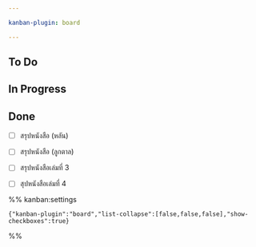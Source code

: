 ```yaml
---

kanban-plugin: board

---
```


## To Do



## In Progress



## Done

- [ ] สรุปหนังสือ (หลัน)
- [ ] สรุปหนังสือ (ลูกตาล)
- [ ] สรุปหนังสือเล่มที่ 3
- [ ] สุปหนังสือเล่มที่ 4




%% kanban:settings
```
{"kanban-plugin":"board","list-collapse":[false,false,false],"show-checkboxes":true}
```
%%